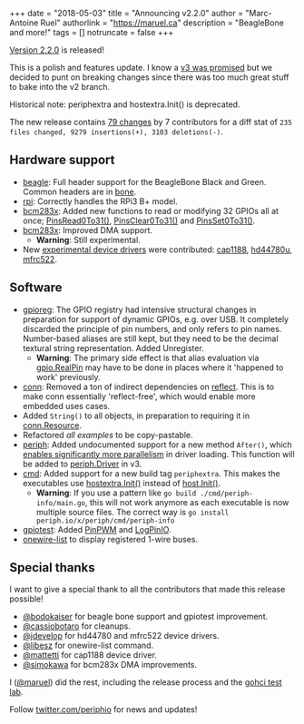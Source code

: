 +++
date = "2018-05-03"
title = "Announcing v2.2.0"
author = "Marc-Antoine Ruel"
authorlink = "https://maruel.ca"
description = "BeagleBone and more!"
tags = []
notruncate = false
+++

[Version 2.2.0](https://github.com/google/periph/releases/tag/v2.2.0) is
released!

This is a polish and features update. I know a [v3 was
promised](/news/2017/towards_v3/) but we decided to punt on breaking changes
since there was too much great stuff to bake into the v2 branch.

Historical note: periphextra and hostextra.Init() is deprecated.

<!--more-->

The new release contains [79
changes](https://github.com/google/periph/compare/v2.1.0...v2.2.0) by 7
contributors for a diff stat of `235 files changed, 9279 insertions(+), 3103
deletions(-)`.


## Hardware support

- [beagle](https://periph.io/x/periph/host/beagle): Full header support for the
  BeagleBone Black and Green. Common headers are in
  [bone](https://periph.io/x/periph/host/beagle/bone).
- [rpi](https://periph.io/x/periph/host/rpi): Correctly handles the RPi3 B+
  model.
- [bcm283x](https://periph.io/x/periph/host/bcm283x): Added new functions to
  read or modifying 32 GPIOs all at once;
  [PinsRead0To31()](https://periph.io/x/periph/host/bcm283x#PinsRead0To31),
  [PinsClear0To31()](https://periph.io/x/periph/host/bcm283x#PinsClear0To31) and
  [PinsSet0To31()](https://periph.io/x/periph/host/bcm283x#PinsSet0To31).
- [bcm283x](https://periph.io/x/periph/host/bcm283x): Improved DMA support.
  - **Warning**: Still experimental.
- New [experimental device
	drivers](https://github.com/google/periph/tree/v2.2.0/experimental/devices)
	were contributed:
  [cap1188](https://periph.io/x/periph/experimental/devices/cap1188),
  [hd44780u](https://periph.io/x/periph/experimental/devices/hd44780),
  [mfrc522](https://periph.io/x/periph/experimental/devices/mfrc522).


## Software

- [gpioreg](https://periph.io/x/periph/conn/gpio/gpioreg): The GPIO registry had
  intensive structural changes in preparation for support of dynamic GPIOs, e.g.
  over USB. It completely discarded the principle of pin numbers, and only
  refers to pin names. Number-based aliases are still kept, but they need to be
  the decimal textural string representation. Added Unregister.
  - **Warning**: The primary side effect is that alias evaluation via
    [gpio.RealPin](https://periph.io/x/periph/conn/gpio#RealPin) may have to be
    done in places where it 'happened to work' previously.
- [conn](https://periph.io/x/periph/conn): Removed a ton of indirect
  dependencies on [reflect](https://golang.org/pkg/reflect/). This is to make
  conn essentially 'reflect-free', which would enable more embedded uses cases.
- Added `String()` to all objects, in preparation to requiring it in
  [conn.Resource](https://periph.io/x/periph/conn#Resource).
- Refactored *all examples* to be copy-pastable.
- [periph](https://periph.io/x/periph): Added undocumented support for a new
  method `After()`, which [enables significantly more
  parallelism](https://twitter.com/periphio/status/986235606803124224) in driver
  loading. This function will be added to
  [periph.Driver](https://periph.io/x/periph#Driver) in v3.
- [cmd](https://periph.io/x/periph/cmd/): Added support for a new build tag
  `periphextra`. This makes the executables use
  [hostextra.Init()](https://periph.io/x/extra/hostextra#Init) instead of
  [host.Init()](https://periph.io/x/periph/host#Init).
  - **Warning**: If you use a pattern like `go build ./cmd/periph-info/main.go`,
    this will not work anymore as
    each executable is now multiple source files. The correct way is `go install
    periph.io/x/periph/cmd/periph-info`
- [gpiotest](https://periph.io/x/periph/conn/gpio/gpiotest): Added
  [PinPWM](https://periph.io/x/periph/conn/gpio/gpiotest#PinPWM) and
  [LogPinIO](https://periph.io/x/periph/conn/gpio/gpiotest#LogPinIO).
- [onewire-list](https://periph.io/x/periph/cmd/onewire-list) to display
  registered 1-wire buses.


## Special thanks

I want to give a special thank to all the contributors that made this release
possible!

- [@bodokaiser](https://github.com/bodokaiser) for beagle bone support and
  gpiotest improvement.
- [@cassiobotaro](https://github.com/cassiobotaro) for cleanups.
- [@jdevelop](https://github.com/jdevelop) for hd44780 and mfrc522 device
  drivers.
- [@libesz](https://github.com/libesz) for onewire-list command.
- [@mattetti](https://github.com/mattetti) for cap1188 device driver.
- [@simokawa](https://github.com/simokawa) for bcm283x DMA improvements.

I ([@maruel](https://github.com/maruel)) did the rest, including the release
process and the [gohci test lab](https://github.com/periph/gohci).

Follow [twitter.com/periphio](https://twitter.com/periphio) for news and
updates!
